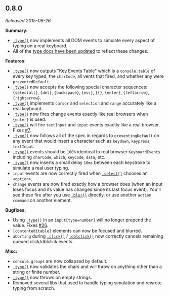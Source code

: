 ## 0.8.0

_Released 2015-06-26_

**Summary:**

- [`.type()`](/api/commands/type) now implements all DOM events to simulate
  every aspect of typing on a real keyboard.
- All of the [type docs have been updated](/api/commands/type.html) to reflect
  these changes.

**Features:**

- [`.type()`](/api/commands/type) now outputs "Key Events Table" which is a
  `console.table` of every key typed, the `charCode`, all vents that fired, and
  whether any were `preventedDefault`.
- [`.type()`](/api/commands/type) now accepts the following special character
  sequences: `{selectall}`, `{del}`, `{backspace}`, `{esc}`, `{{}`, `{enter}`,
  `{leftarrow}`, `{rightarrow}`.
- [`.type()`](/api/commands/type) implements `cursor` and `selection` and
  `range` accurately like a real keyboard.
- [`.type()`](/api/commands/type) now fires change events exactly like real
  browsers when `{enter}` is used.
- [`.type()`](/api/commands/type) will fire `textInput` and `input` events
  exactly like a real browser. Fixes
  [#7](https://github.com/cypress-io/cypress/issues/7).
- [`.type()`](/api/commands/type) now follows all of the spec in regards to
  `preventingDefault` on any event that would insert a character such as
  `keydown`, `keypress`, `textInput`.
- [`.type()`](/api/commands/type) events should be `100%` identical to real
  browser `KeyboardEvents` including `charCode`, `which`, `keyCode`, `data`,
  etc.
- [`.type()`](/api/commands/type) now inserts a small delay `10ms` between each
  keystroke to simulate a real user typing.
- `input` events are now correctly fired when
  [`.select()`](/api/commands/select) chooses an `<option>`.
- `change` events are now fired exactly how a browser does (when an input loses
  focus and its value has changed since its last focus event). You'll see these
  fire after you use [`.blur()`](/api/commands/blur) directly, or use another
  `action command` on another element.

**Bugfixes:**

- Using [`.type()`](/api/commands/type) in an `input[type=number]` will no
  longer prepend the value. Fixes
  [#26](https://github.com/cypress-io/cypress/issues/26).
- `[contenteditable]` elements can now be focused and blurred.
- `aborting` during [`.click()`](/api/commands/click) /
  [`.dblclick()`](/api/commands/dblclick) now correctly cancels remaining queued
  click/dblclick events.

**Misc:**

- `console.groups` are now collapsed by default.
- [`.type()`](/api/commands/type) now validates the chars and will throw on
  anything other than a string or finite number.
- [`.type()`](/api/commands/type) now throws on empty strings.
- Removed several libs that used to handle typing simulation and rewrote typing
  from scratch.
